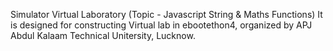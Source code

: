 Simulator
Virtual Laboratory (Topic - Javascript String & Maths Functions)
It is designed for constructing Virtual lab in ebootethon4, organized by APJ Abdul Kalaam Technical Unitersity, Lucknow.
